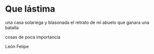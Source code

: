 # Que lástima




una casa solariega y blasonada
el retrato de mi abuelo que ganara una batalla

cosas de poca importancia


León Felipe